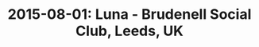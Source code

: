 ---
layout: show
title: '2015-08-01: Luna - Brudenell Social Club, Leeds, UK'
name: 2015-08-01-luna-brudenell-social-club-leeds-uk
show-venue: 'Brudenell Social Club, Leeds, UK'
show-setlist: 
show-date: 2015-08-01
category: 2015
show-radio: 
show-lastfm: 
show-cancelled: 
performers: [
  "Dean Wareham - guitar/vocals",
  "Sean Eden - guitar/vocals",
  "Lee Wall - drums",
  "Britta Phillips - bass/vocals"
  ]
facebook-event-url: 
show-poster-url: 'http://media.fullofwishes.co.uk/02-luna/pictures/luna-promo-2015-a.jpg'
show-ticket-url: 'http://www.brudenellsocialclub.co.uk/whats-on/luna/'
show-venue-website: 'http://www.brudenellsocialclub.co.uk/whats-on/luna/'
show-additional: 
---